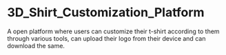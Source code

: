 # 3D_Shirt_Customization_Platform
A open platform where users can customize their t-shirt according to them through various tools, can upload their logo from their device and can download the same.
